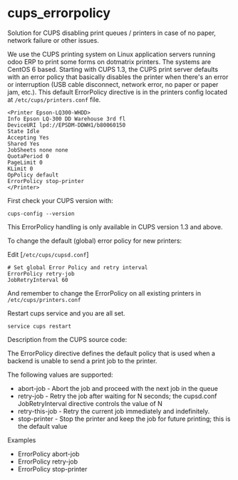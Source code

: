# cups_errorpolicy
Solution for CUPS disabling print queues / printers in case of no paper, network failure or other issues.

We use the CUPS printing system on Linux application servers running odoo ERP to print some forms on dotmatrix printers. The systems are CentOS 6 based. Starting with CUPS 1.3, the CUPS print server defaults with an error policy that basically disables the printer when there's an error or interruption (USB cable disconnect, network error, no paper or paper jam, etc.). This default ErrorPolicy directive is in the printers config located at ``/etc/cups/printers.conf`` file.

```
<Printer Epson-LQ300-WHDD>
Info Epson LQ-300 DD Warehouse 3rd fl
DeviceURI lpd://EPSDM-DDWH1/b80060150
State Idle
Accepting Yes
Shared Yes
JobSheets none none
QuotaPeriod 0
PageLimit 0
KLimit 0
OpPolicy default
ErrorPolicy stop-printer
</Printer>
```

First check your CUPS version with: 
```
cups-config --version
```
This ErrorPolicy handling is only available in CUPS version 1.3 and above.

To change the default (global) error policy for new printers:

Edit [``/etc/cups/cupsd.conf``]
```
# Set global Error Policy and retry interval
ErrorPolicy retry-job
JobRetryInterval 60
```

And remember to change the ErrorPolicy on all existing printers in ``/etc/cups/printers.conf``

Restart cups service and you are all set.
```
service cups restart
```


Description from the CUPS source code:

The ErrorPolicy directive defines the default policy that is used when a
   backend is unable to send a print job to the printer.

The following values are supported:

 * abort-job - Abort the job and proceed with the next job in the queue
 * retry-job - Retry the job after waiting for N seconds; the cupsd.conf
   JobRetryInterval directive controls the value of N
 * retry-this-job - Retry the current job immediately and indefinitely.
 * stop-printer - Stop the printer and keep the job for future printing;
   this is the default value

Examples

 * ErrorPolicy abort-job
 * ErrorPolicy retry-job
 * ErrorPolicy stop-printer

